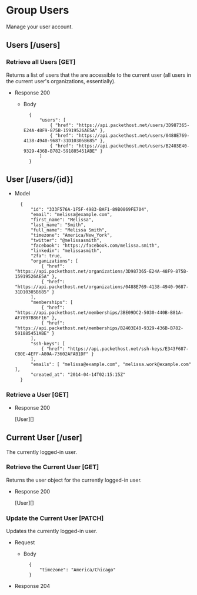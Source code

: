 # Group Users
Manage your user account.

## Users [/users]

### Retrieve all Users [GET]
Returns a list of users that the are accessible to the current user (all users
in the current user's organizations, essentially).

+ Response 200

    + Body

            {
                "users": [
                    { "href": "https://api.packethost.net/users/3D987365-E24A-48F9-875B-15919526AE5A" },
                    { "href": "https://api.packethost.net/users/0488E769-4138-4940-9687-31D10305B685" },
                    { "href": "https://api.packethost.net/users/B2403E40-9329-436B-B782-591885451ABE" }
                ]
            }

## User [/users/{id}]

+ Model

        {
            "id": "333F576A-1F5F-4983-BAF1-89B0869FE704",
            "email": "melissa@example.com",
            "first_name": "Melissa",
            "last_name": "Smith",
            "full_name": "Melissa Smith",
            "timezone": "America/New_York",
            "twitter": "@melissasmith",
            "facebook": "https://facebook.com/melissa.smith",
            "linkedin": "melissasmith",
            "2fa": true,
            "organizations": [
                { "href": "https://api.packethost.net/organizations/3D987365-E24A-48F9-875B-15919526AE5A" },
                { "href": "https://api.packethost.net/organizations/0488E769-4138-4940-9687-31D10305B685" }
            ],
            "memberships": [
                { "href": "https://api.packethost.net/memberships/3BE09DC2-5030-440B-B81A-AF7097B86F16" },
                { "href": "https://api.packethost.net/memberships/B2403E40-9329-436B-B782-591885451ABE" }
            ],
            "ssh-keys": [
                { "href": "https://api.packethost.net/ssh-keys/E343F687-CB0E-4EFF-A80A-73602AFAB1DF" }
            ],
            "emails": [ "melissa@example.com", "melissa.work@example.com" ],
            "created_at": "2014-04-14T02:15:15Z"
        }

### Retrieve a User [GET]

+ Response 200

    [User][]

## Current User [/user]
The currently logged-in user.

### Retrieve the Current User [GET]
Returns the user object for the currently logged-in user.

+ Response 200

    [User][]

### Update the Current User [PATCH]
Updates the currently logged-in user.

+ Request

    + Body

            {
                "timezone": "America/Chicago"
            }

+ Response 204
